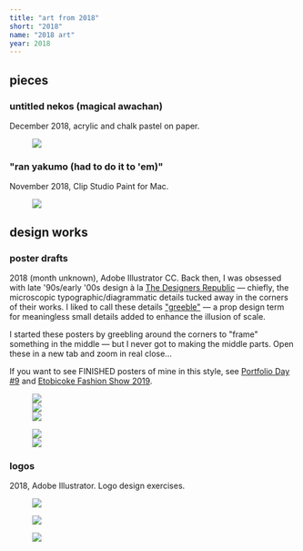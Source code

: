 ```yaml
---
title: "art from 2018"
short: "2018"
name: "2018 art"
year: 2018
---
```


<h2 id="pieces" style="margin-bottom:0.5em">pieces</h2>

### untitled nekos (magical awachan)

December 2018, acrylic and chalk pastel on paper.

<figure>
  <img src="{{ site.baseurl }}/assets/art/2018/nekos.jpg">
</figure>

### "ran yakumo (had to do it to 'em)" 

November 2018, Clip Studio Paint for Mac.

<figure>
  <img src="{{ site.baseurl }}/assets/art/2018/ran.jpg">
</figure>

<h2 id="design-works" style="margin-bottom:0.5em">design works</h2>

### poster drafts

2018 (month unknown), Adobe Illustrator CC. Back then, I was obsessed with late '90s/early '00s design à la [The Designers Republic](https://www.flickr.com/photos/dingridsystem/albums/72157630939112282) — chiefly, the microscopic typographic/diagrammatic details tucked away in the corners of their works. I liked to call these details ["greeble"](https://en.wikipedia.org/wiki/Greeble) — a prop design term for meaningless small details added to enhance the illusion of scale.

I started these posters by greebling around the corners to "frame" something in the middle — but I never got to making the middle parts. Open these in a new tab and zoom in real close...

If you want to see FINISHED posters of mine in this style, see <a href="{{ site.baseurl }}/work/pd9">Portfolio Day #9</a> and <a href="{{ site.baseurl }}/work/efs2019">Etobicoke Fashion Show 2019</a>.

<figure>
  <div class="img2f">
    <div style="flex:0.625;">
      <img src="{{ site.baseurl }}/assets/art/2018/efs-proto.png">
    </div>
    <div style="flex:0.7070980616;">
      <img src="{{ site.baseurl }}/assets/art/2018/lc-a2.png">
    </div>
    <div style="flex:0.7070980616;">
      <img src="{{ site.baseurl }}/assets/art/2018/sb-a2.png">
    </div>
  </div>
</figure>

<figure>
  <div class="img2f">
    <div style="flex:0.7070563079;">
      <img src="{{ site.baseurl }}/assets/art/2018/lc2.png">
    </div>
    <div style="flex:0.7071155009;">
      <img src="{{ site.baseurl }}/assets/art/2018/a3-01.png">
    </div>
  </div>
</figure>

### logos

2018, Adobe Illustrator. Logo design exercises.

<figure>
  <img src="{{ site.baseurl }}/assets/art/2018/Sirius.svg">
</figure>

<figure>
  <img src="{{ site.baseurl }}/assets/art/2018/Orion.svg">
</figure>

<figure>
  <img src="{{ site.baseurl }}/assets/art/2018/Procyon.svg">
</figure>